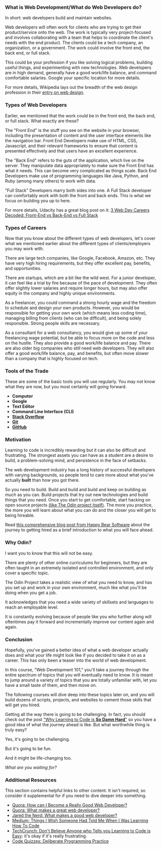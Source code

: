 ### What is Web Development/What do Web Developers do?

In short: web developers build and maintain websites.

Web developers will often work for clients who are trying to get their product/service onto the web.
The work is typically very project-focused and involves collaborating with a team that helps to coordinate the client's needs with the end product.
The clients could be a tech company, an organization, or a government.
The work could involve the front end, the back end, or full stack.

This could be your profession if you like solving logical problems, building useful things, and experimenting with new technologies.
Web developers are in high demand, generally have a good work/life balance, and command comfortable salaries. Google your specific location for more details.

For more details, Wikipedia lays out the breadth of the web design profession in their [entry on web design](https://en.wikipedia.org/wiki/Web_design).

### Types of Web Developers

Earlier, we mentioned that the work could be in the front end, the back end, or full stack. What exactly are these?

The "Front End" is the stuff you see on the website in your browser, including the presentation of content and the user interface elements like the navigation bar.
Front End Developers make use of HTML, CSS, Javascript, and their relevant frameworks to ensure that content is presented effectively and that users have an excellent experience.

The "Back End" refers to the guts of the application, which live on the server. They manipulate data appropriately to make sure the Front End has what it needs. This can become very complicated as things scale.
Back End Developers make use of programming languages like Java, Python, and Ruby (among many others) to work with data.

"Full Stack" Developers marry both sides into one. A Full Stack developer can comfortably work with both the front and back ends. This is what we focus on building you up to here.

For more details, Udacity has a great blog post on it: [3 Web Dev Careers Decoded: Front-End vs Back-End vs Full Stack](http://blog.udacity.com/2014/12/front-end-vs-back-end-vs-full-stack-web-developers.html)

### Types of Careers

Now that you know about the different types of web developers, let's cover what we mentioned earlier about the different types of clients/employers you may work with.

There are large tech companies, like Google, Facebook, Amazon, etc. They have very high hiring requirements, but they offer excellent pay, benefits, and opportunities.

There are startups, which are a bit like the wild west. For a junior developer, it can feel like a trial by fire because of the pace of development. They often offer slightly lower salaries and require longer hours, but may also offer equity in the company and highly unique environments.

As a freelancer, you could command a strong hourly wage and the freedom to schedule and design your own products. However, you would be responsible for getting your own work (which means less coding time), managing billing from clients (who can be difficult), and being solely responsible. Strong people skills are necessary.

As a consultant for a web consultancy, you would give up some of your freelancing wage potential, but be able to focus more on the code and less on the hustle. They also provide a good work/life balance and pay.
There are also older big companies who still need web developers. They will also offer a good work/life balance, pay, and benefits, but often move slower than a company that is highly focused on tech.

### Tools of the Trade

These are some of the basic tools you will use regularly. You may not know what they are now, but you most certainly will going forward.

* **Computer**
* **Google**
* **Text Editor**
* **Command Line Interface (CLI)**
* **[Stack Overflow](http://stackoverflow.com/)**
* **[Git](https://git-scm.com/)**
* **[GitHub](https://github.com/)**

### Motivation

Learning to code is incredibly rewarding but it can also be difficult and frustrating.
The strongest assets you can have as a student are a desire to build, a problem-solving mind, and persistence in the face of setbacks.

The web development industry has a long history of successful developers with varying backgrounds, so people tend to care more about what you've actually **built** than how you got there.

So you need to build. Build and build and build and keep on building as much as you can. Build projects that try out new technologies and build things that you need.
Once you start to get comfortable, start hacking on open source projects [(like The Odin project itself)](/contributing). The more you practice, the more you will learn about what you can do and the closer you will get to being hireable.

Read [this comprehensive blog post from Happy Bear Software](https://www.happybearsoftware.com/how-to-get-a-programmer-job) about the journey to getting hired as a brief introduction to what you will face ahead.

### Why Odin?

I want you to know that this will not be easy.

There are plenty of other online curriculums for beginners, but they are often taught in an extremely isolated and controlled environment, and only cover a specific topic.

The Odin Project takes a realistic view of what you need to know, and has you set up and work in your own environment, much like what you'll be doing when you get a job.

It acknowledges that you need a wide variety of skillsets and languages to reach an employable level.

It is constantly evolving because of people like you who further along will oftentimes pay it forward and incrementally improve our content again and again.

### Conclusion

Hopefully, you've gained a better idea of what a web developer actually does and what your life might look like if you decided to take it on as a career. This has only been a teaser into the world of web development.

In this course, "Web Development 101," you'll take a journey through the entire spectrum of topics that you will eventually need to know. It is meant to jump around a variety of topics that you are totally unfamiliar with, let you have a small taste of them, and then move on.

The following courses will dive deep into these topics later on, and you will build dozens of scripts, projects, and websites to cement those skills that will get you hired.

Getting all the way there is going to be challenging. In fact, you should check out the post ["Why Learning to Code is **So Damn Hard**"](http://www.vikingcodeschool.com/posts/why-learning-to-code-is-so-damn-hard) so you have a good idea of what the journey ahead is like.  But what worthwhile thing is truly easy?

Yes, it's going to be challenging.

But it's going to be fun.

And it might be life-changing too.

*What are you waiting for?*

### Additional Resources
This section contains helpful links to other content. It isn't required, so consider it supplemental for if you need to dive deeper into something.

* [Quora: How can I Become a Really Good Web Developer?](http://www.quora.com/Computer-Programming/How-can-I-become-a-really-good-Web-Developer-starting-from-now-at-age-20-before-age-25)
* [Quora: What makes a great web developer?](http://www.quora.com/What-makes-a-great-web-developer)
* [Jared the Nerd: What makes a good web developer?](http://jaredthenerd.com/2013/05/What-Makes-A-Good-Developer/)
* [Medium: Things I Wish Someone Had Told Me When I Was Learning How To Code](https://medium.com/learning-to-code/565fc9dcb329)
* [TechCrunch: Don't Believe Anyone who Tells you Learning to Code is Easy](http://techcrunch.com/2014/05/24/dont-believe-anyone-who-tells-you-learning-to-code-is-easy/): it's okay if it's really frustrating.
* [Code Quizzes: Deliberate Programming Practice](https://codequizzes.wordpress.com/2013/04/28/deliberate-programming-practice/)
